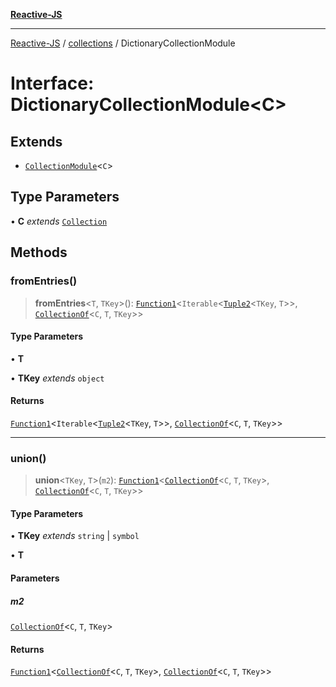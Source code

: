 [**Reactive-JS**](../../README.md)

***

[Reactive-JS](../../README.md) / [collections](../README.md) / DictionaryCollectionModule

# Interface: DictionaryCollectionModule\<C\>

## Extends

- [`CollectionModule`](CollectionModule.md)\<`C`\>

## Type Parameters

• **C** *extends* [`Collection`](Collection.md)

## Methods

### fromEntries()

> **fromEntries**\<`T`, `TKey`\>(): [`Function1`](../../functions/type-aliases/Function1.md)\<`Iterable`\<[`Tuple2`](../../functions/type-aliases/Tuple2.md)\<`TKey`, `T`\>\>, [`CollectionOf`](../type-aliases/CollectionOf.md)\<`C`, `T`, `TKey`\>\>

#### Type Parameters

• **T**

• **TKey** *extends* `object`

#### Returns

[`Function1`](../../functions/type-aliases/Function1.md)\<`Iterable`\<[`Tuple2`](../../functions/type-aliases/Tuple2.md)\<`TKey`, `T`\>\>, [`CollectionOf`](../type-aliases/CollectionOf.md)\<`C`, `T`, `TKey`\>\>

***

### union()

> **union**\<`TKey`, `T`\>(`m2`): [`Function1`](../../functions/type-aliases/Function1.md)\<[`CollectionOf`](../type-aliases/CollectionOf.md)\<`C`, `T`, `TKey`\>, [`CollectionOf`](../type-aliases/CollectionOf.md)\<`C`, `T`, `TKey`\>\>

#### Type Parameters

• **TKey** *extends* `string` \| `symbol`

• **T**

#### Parameters

##### m2

[`CollectionOf`](../type-aliases/CollectionOf.md)\<`C`, `T`, `TKey`\>

#### Returns

[`Function1`](../../functions/type-aliases/Function1.md)\<[`CollectionOf`](../type-aliases/CollectionOf.md)\<`C`, `T`, `TKey`\>, [`CollectionOf`](../type-aliases/CollectionOf.md)\<`C`, `T`, `TKey`\>\>

